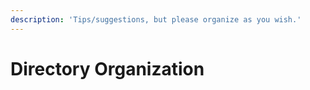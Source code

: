 ```yaml
---
description: 'Tips/suggestions, but please organize as you wish.'
---
```


# Directory Organization

